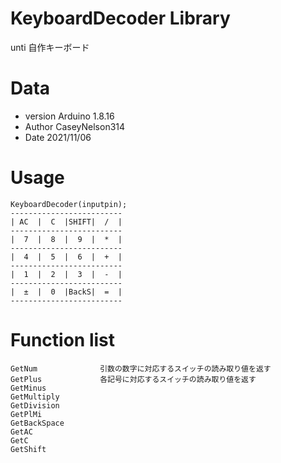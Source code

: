 # KeyboardDecoder Library
unti
自作キーボード
# Data
- version   Arduino 1.8.16
- Author    CaseyNelson314
- Date      2021/11/06
# Usage
```
KeyboardDecoder(inputpin);
-------------------------
| AC  |  C  |SHIFT|  /  |
-------------------------
|  7  |  8  |  9  |  *  |
-------------------------
|  4  |  5  |  6  |  +  |
-------------------------
|  1  |  2  |  3  |  -  |
-------------------------
|  ±  |  0  |BackS|  =  |
-------------------------
```
# Function list
```
GetNum              引数の数字に対応するスイッチの読み取り値を返す
GetPlus             各記号に対応するスイッチの読み取り値を返す
GetMinus
GetMultiply
GetDivision
GetPlMi
GetBackSpace
GetAC
GetC
GetShift
```
